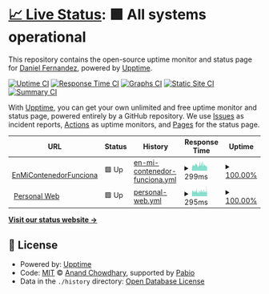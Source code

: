 # [📈 Live Status](https://danifernandezs.com/status): <!--live status--> **🟩 All systems operational**

This repository contains the open-source uptime monitor and status page for [Daniel Fernandez](https://danifernandezs.github.io/), powered by [Upptime](https://github.com/upptime/upptime).

[![Uptime CI](https://github.com/danifernandezs/status/workflows/Uptime%20CI/badge.svg)](https://github.com/danifernandezs/status/actions?query=workflow%3A%22Uptime+CI%22)
[![Response Time CI](https://github.com/danifernandezs/status/workflows/Response%20Time%20CI/badge.svg)](https://github.com/danifernandezs/status/actions?query=workflow%3A%22Response+Time+CI%22)
[![Graphs CI](https://github.com/danifernandezs/status/workflows/Graphs%20CI/badge.svg)](https://github.com/danifernandezs/status/actions?query=workflow%3A%22Graphs+CI%22)
[![Static Site CI](https://github.com/danifernandezs/status/workflows/Static%20Site%20CI/badge.svg)](https://github.com/danifernandezs/status/actions?query=workflow%3A%22Static+Site+CI%22)
[![Summary CI](https://github.com/danifernandezs/status/workflows/Summary%20CI/badge.svg)](https://github.com/danifernandezs/status/actions?query=workflow%3A%22Summary+CI%22)

With [Upptime](https://upptime.js.org), you can get your own unlimited and free uptime monitor and status page, powered entirely by a GitHub repository. We use [Issues](https://github.com/danifernandezs/status/issues) as incident reports, [Actions](https://github.com/danifernandezs/status/actions) as uptime monitors, and [Pages](https://danifernandezs.com/status) for the status page.

<!--start: status pages-->
<!-- This summary is generated by Upptime (https://github.com/upptime/upptime) -->
<!-- Do not edit this manually, your changes will be overwritten -->
<!-- prettier-ignore -->
| URL | Status | History | Response Time | Uptime |
| --- | ------ | ------- | ------------- | ------ |
| <img alt="" src="https://icons.duckduckgo.com/ip3/www.enmicontenedorfunciona.com.ico" height="13"> [EnMiContenedorFunciona](https://www.enmicontenedorfunciona.com) | 🟩 Up | [en-mi-contenedor-funciona.yml](https://github.com/danifernandezs/status/commits/HEAD/history/en-mi-contenedor-funciona.yml) | <details><summary><img alt="Response time graph" src="./graphs/en-mi-contenedor-funciona/response-time-week.png" height="20"> 299ms</summary><br><a href="https://danifernandezs.com/history/en-mi-contenedor-funciona"><img alt="Response time 285" src="https://img.shields.io/endpoint?url=https%3A%2F%2Fraw.githubusercontent.com%2Fdanifernandezs%2Fstatus%2FHEAD%2Fapi%2Fen-mi-contenedor-funciona%2Fresponse-time.json"></a><br><a href="https://danifernandezs.com/history/en-mi-contenedor-funciona"><img alt="24-hour response time 243" src="https://img.shields.io/endpoint?url=https%3A%2F%2Fraw.githubusercontent.com%2Fdanifernandezs%2Fstatus%2FHEAD%2Fapi%2Fen-mi-contenedor-funciona%2Fresponse-time-day.json"></a><br><a href="https://danifernandezs.com/history/en-mi-contenedor-funciona"><img alt="7-day response time 299" src="https://img.shields.io/endpoint?url=https%3A%2F%2Fraw.githubusercontent.com%2Fdanifernandezs%2Fstatus%2FHEAD%2Fapi%2Fen-mi-contenedor-funciona%2Fresponse-time-week.json"></a><br><a href="https://danifernandezs.com/history/en-mi-contenedor-funciona"><img alt="30-day response time 302" src="https://img.shields.io/endpoint?url=https%3A%2F%2Fraw.githubusercontent.com%2Fdanifernandezs%2Fstatus%2FHEAD%2Fapi%2Fen-mi-contenedor-funciona%2Fresponse-time-month.json"></a><br><a href="https://danifernandezs.com/history/en-mi-contenedor-funciona"><img alt="1-year response time 286" src="https://img.shields.io/endpoint?url=https%3A%2F%2Fraw.githubusercontent.com%2Fdanifernandezs%2Fstatus%2FHEAD%2Fapi%2Fen-mi-contenedor-funciona%2Fresponse-time-year.json"></a></details> | <details><summary><a href="https://danifernandezs.com/history/en-mi-contenedor-funciona">100.00%</a></summary><a href="https://danifernandezs.com/history/en-mi-contenedor-funciona"><img alt="All-time uptime 100.00%" src="https://img.shields.io/endpoint?url=https%3A%2F%2Fraw.githubusercontent.com%2Fdanifernandezs%2Fstatus%2FHEAD%2Fapi%2Fen-mi-contenedor-funciona%2Fuptime.json"></a><br><a href="https://danifernandezs.com/history/en-mi-contenedor-funciona"><img alt="24-hour uptime 100.00%" src="https://img.shields.io/endpoint?url=https%3A%2F%2Fraw.githubusercontent.com%2Fdanifernandezs%2Fstatus%2FHEAD%2Fapi%2Fen-mi-contenedor-funciona%2Fuptime-day.json"></a><br><a href="https://danifernandezs.com/history/en-mi-contenedor-funciona"><img alt="7-day uptime 100.00%" src="https://img.shields.io/endpoint?url=https%3A%2F%2Fraw.githubusercontent.com%2Fdanifernandezs%2Fstatus%2FHEAD%2Fapi%2Fen-mi-contenedor-funciona%2Fuptime-week.json"></a><br><a href="https://danifernandezs.com/history/en-mi-contenedor-funciona"><img alt="30-day uptime 100.00%" src="https://img.shields.io/endpoint?url=https%3A%2F%2Fraw.githubusercontent.com%2Fdanifernandezs%2Fstatus%2FHEAD%2Fapi%2Fen-mi-contenedor-funciona%2Fuptime-month.json"></a><br><a href="https://danifernandezs.com/history/en-mi-contenedor-funciona"><img alt="1-year uptime 100.00%" src="https://img.shields.io/endpoint?url=https%3A%2F%2Fraw.githubusercontent.com%2Fdanifernandezs%2Fstatus%2FHEAD%2Fapi%2Fen-mi-contenedor-funciona%2Fuptime-year.json"></a></details>
| <img alt="" src="https://icons.duckduckgo.com/ip3/www.danifernandezs.com.ico" height="13"> [Personal Web](https://www.danifernandezs.com) | 🟩 Up | [personal-web.yml](https://github.com/danifernandezs/status/commits/HEAD/history/personal-web.yml) | <details><summary><img alt="Response time graph" src="./graphs/personal-web/response-time-week.png" height="20"> 295ms</summary><br><a href="https://danifernandezs.com/history/personal-web"><img alt="Response time 280" src="https://img.shields.io/endpoint?url=https%3A%2F%2Fraw.githubusercontent.com%2Fdanifernandezs%2Fstatus%2FHEAD%2Fapi%2Fpersonal-web%2Fresponse-time.json"></a><br><a href="https://danifernandezs.com/history/personal-web"><img alt="24-hour response time 303" src="https://img.shields.io/endpoint?url=https%3A%2F%2Fraw.githubusercontent.com%2Fdanifernandezs%2Fstatus%2FHEAD%2Fapi%2Fpersonal-web%2Fresponse-time-day.json"></a><br><a href="https://danifernandezs.com/history/personal-web"><img alt="7-day response time 295" src="https://img.shields.io/endpoint?url=https%3A%2F%2Fraw.githubusercontent.com%2Fdanifernandezs%2Fstatus%2FHEAD%2Fapi%2Fpersonal-web%2Fresponse-time-week.json"></a><br><a href="https://danifernandezs.com/history/personal-web"><img alt="30-day response time 301" src="https://img.shields.io/endpoint?url=https%3A%2F%2Fraw.githubusercontent.com%2Fdanifernandezs%2Fstatus%2FHEAD%2Fapi%2Fpersonal-web%2Fresponse-time-month.json"></a><br><a href="https://danifernandezs.com/history/personal-web"><img alt="1-year response time 281" src="https://img.shields.io/endpoint?url=https%3A%2F%2Fraw.githubusercontent.com%2Fdanifernandezs%2Fstatus%2FHEAD%2Fapi%2Fpersonal-web%2Fresponse-time-year.json"></a></details> | <details><summary><a href="https://danifernandezs.com/history/personal-web">100.00%</a></summary><a href="https://danifernandezs.com/history/personal-web"><img alt="All-time uptime 100.00%" src="https://img.shields.io/endpoint?url=https%3A%2F%2Fraw.githubusercontent.com%2Fdanifernandezs%2Fstatus%2FHEAD%2Fapi%2Fpersonal-web%2Fuptime.json"></a><br><a href="https://danifernandezs.com/history/personal-web"><img alt="24-hour uptime 100.00%" src="https://img.shields.io/endpoint?url=https%3A%2F%2Fraw.githubusercontent.com%2Fdanifernandezs%2Fstatus%2FHEAD%2Fapi%2Fpersonal-web%2Fuptime-day.json"></a><br><a href="https://danifernandezs.com/history/personal-web"><img alt="7-day uptime 100.00%" src="https://img.shields.io/endpoint?url=https%3A%2F%2Fraw.githubusercontent.com%2Fdanifernandezs%2Fstatus%2FHEAD%2Fapi%2Fpersonal-web%2Fuptime-week.json"></a><br><a href="https://danifernandezs.com/history/personal-web"><img alt="30-day uptime 100.00%" src="https://img.shields.io/endpoint?url=https%3A%2F%2Fraw.githubusercontent.com%2Fdanifernandezs%2Fstatus%2FHEAD%2Fapi%2Fpersonal-web%2Fuptime-month.json"></a><br><a href="https://danifernandezs.com/history/personal-web"><img alt="1-year uptime 100.00%" src="https://img.shields.io/endpoint?url=https%3A%2F%2Fraw.githubusercontent.com%2Fdanifernandezs%2Fstatus%2FHEAD%2Fapi%2Fpersonal-web%2Fuptime-year.json"></a></details>

<!--end: status pages-->

[**Visit our status website →**](https://danifernandezs.com/status)

## 📄 License

- Powered by: [Upptime](https://github.com/upptime/upptime)
- Code: [MIT](./LICENSE) © [Anand Chowdhary](https://anandchowdhary.com), supported by [Pabio](https://pabio.com)
- Data in the `./history` directory: [Open Database License](https://opendatacommons.org/licenses/odbl/1-0/)
